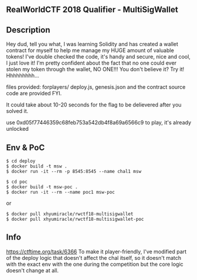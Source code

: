 RealWorldCTF 2018 Qualifier - MultiSigWallet
-----------------------

## Description

Hey dud, tell you what, I was learning Solidity and has created a wallet contract for myself to help me manage my HUGE amount of valuable tokens! I've double checked the code, it's handy and secure, nice and cool, I just love it! I'm pretty confident about the fact that no one could ever stolen my token through the wallet, NO ONE!!! You don't believe it? Try it! Hhhhhhhhh...

files provided: forplayers/
deploy.js, genesis.json and the contract source code are provided FYI.

It could take about 10-20 seconds for the flag to be delievered after you solved it.

use 0xd05f77446359c68feb753a542db4f8a69a6566c9 to play, it's already unlocked

## Env & PoC
```
$ cd deploy
$ docker build -t msw .
$ docker run -it --rm -p 8545:8545 --name chal1 msw
```
```
$ cd poc
$ docker build -t msw-poc .
$ docker run -it --rm --name poc1 msw-poc
```
or
```
$ docker pull xhyumiracle/rwctf18-multisigwallet
$ docker pull xhyumiracle/rwctf18-multisigwallet-poc
```

## Info
https://ctftime.org/task/6366
To make it player-friendly, I've modified part of the deploy logic that doesn't affect the chal itself, so it doesn't match with the exact env with the one during the competition but the core logic doesn't change at all.
